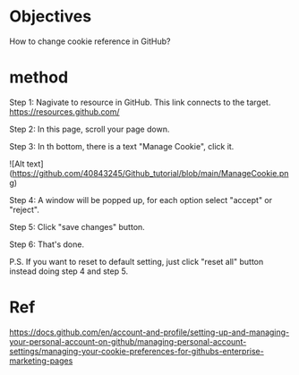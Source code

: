 # Objectives
How to change cookie reference in GitHub?
# method
Step 1:
Nagivate to resource in GitHub.
This link connects to the target.
https://resources.github.com/

Step 2:
In this page, scroll your page down.

Step 3:
In th bottom, there is a text "Manage Cookie", click it.

![Alt text]
(https://github.com/40843245/Github_tutorial/blob/main/ManageCookie.png)

Step 4:
A window will be popped up, for each option select "accept" or "reject".

Step 5:
Click "save changes" button.

Step 6:
That's done.

P.S.
If you want to reset to default setting, just click "reset all" button instead doing step 4 and step 5.

# Ref
https://docs.github.com/en/account-and-profile/setting-up-and-managing-your-personal-account-on-github/managing-personal-account-settings/managing-your-cookie-preferences-for-githubs-enterprise-marketing-pages
